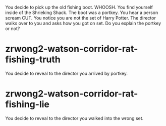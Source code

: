 You decide to pick up the old fishing boot. WHOOSH. You find yourself inside of the Shrieking Shack. The boot was a portkey. You hear a person scream CUT. You notice you are not the set of Harry Potter. The director walks over to you and asks how you got on set. Do you explain the portkey or not?
# zrwong2-watson-corridor-rat-fishing-truth
You decide to reveal to the director you arrived by portkey.
# zrwong2-watson-corridor-rat-fishing-lie
You decide to reveal to the director you walked into the wrong set.
